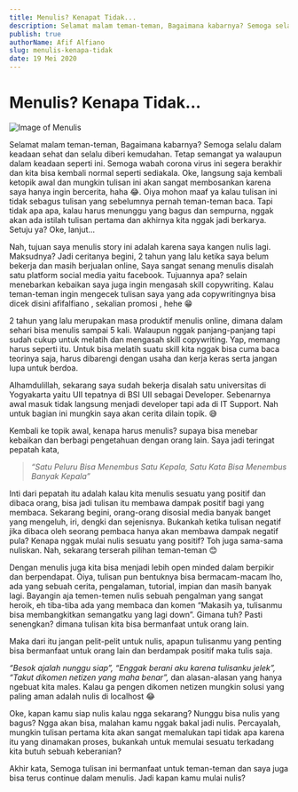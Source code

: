 ```yaml
---
title: Menulis? Kenapat Tidak...
description: Selamat malam teman-teman, Bagaimana kabarnya? Semoga selalu dalam keadaan sehat dan selalu diberi kemudahan. Tetap semangat ya walaupun dalam keadaan seperti ini.
publish: true
authorName: Afif Alfiano
slug: menulis-kenapa-tidak
date: 19 Mei 2020
---
```


# Menulis? Kenapa Tidak…

![Image of Menulis](https://miro.medium.com/max/576/1*bioh69K7_vRZXp9LvDzi9Q.jpeg)<br />

Selamat malam teman-teman, Bagaimana kabarnya? Semoga selalu dalam keadaan sehat dan selalu diberi kemudahan. Tetap semangat ya walaupun dalam keadaan seperti ini. Semoga wabah corona virus ini segera berakhir dan kita bisa kembali normal seperti sediakala. Oke, langsung saja kembali ketopik awal dan mungkin tulisan ini akan sangat membosankan karena saya hanya ingin bercerita, haha 😂. Oiya mohon maaf ya kalau tulisan ini tidak sebagus tulisan yang sebelumnya pernah teman-teman baca. Tapi tidak apa apa, kalau harus menunggu yang bagus dan sempurna, nggak akan ada istilah tulisan pertama dan akhirnya kita nggak jadi berkarya.
Setuju ya? Oke, lanjut…

Nah, tujuan saya menulis story ini adalah karena saya kangen nulis lagi. Maksudnya? Jadi ceritanya begini, 2 tahun yang lalu ketika saya belum bekerja dan masih berjualan online, Saya sangat senang menulis disalah satu platform social media yaitu facebook. Tujuannya apa? selain menebarkan kebaikan saya juga ingin mengasah skill copywriting. Kalau teman-teman ingin mengecek tulisan saya yang ada copywritingnya bisa dicek disini afifalfiano , sekalian promosi , hehe 😁

2 tahun yang lalu merupakan masa produktif menulis online, dimana dalam sehari bisa menulis sampai 5 kali. Walaupun nggak panjang-panjang tapi sudah cukup untuk melatih dan mengasah skill copywriting. Yap, memang harus seperti itu. Untuk bisa melatih suatu skill kita nggak bisa cuma baca teorinya saja, harus dibarengi dengan usaha dan kerja keras serta jangan lupa untuk berdoa.

Alhamdulillah, sekarang saya sudah bekerja disalah satu universitas di Yogyakarta yaitu UII tepatnya di BSI UII sebagai Developer. Sebenarnya awal masuk tidak langsung menjadi developer tapi ada di IT Support. Nah untuk bagian ini mungkin saya akan cerita dilain topik. 😅<br />

Kembali ke topik awal, kenapa harus menulis? supaya bisa menebar kebaikan dan berbagi pengetahuan dengan orang lain. Saya jadi teringat pepatah kata,

> *“Satu Peluru Bisa Menembus Satu Kepala, Satu Kata Bisa Menembus Banyak Kepala”*

Inti dari pepatah itu adalah kalau kita menulis sesuatu yang positif dan dibaca orang, bisa jadi tulisan itu membawa dampak positif bagi yang membaca. Sekarang begini, orang-orang disosial media banyak banget yang mengeluh, iri, dengki dan sejenisnya. Bukankah ketika tulisan negatif jika dibaca oleh seorang pembaca hanya akan membawa dampak negatif pula? Kenapa nggak mulai nulis sesuatu yang positif? Toh juga sama-sama nuliskan. Nah, sekarang terserah pilihan teman-teman 😊

Dengan menulis juga kita bisa menjadi lebih open minded dalam berpikir dan berpendapat. Oiya, tulisan pun bentuknya bisa bermacam-macam lho, ada yang sebuah cerita, pengalaman, tutorial, impian dan masih banyak lagi. Bayangin aja temen-temen nulis sebuah pengalman yang sangat heroik, eh tiba-tiba ada yang membaca dan komen “Makasih ya, tulisanmu bisa membangkitkan semangatku yang lagi down”. Gimana tuh? Pasti senengkan? dimana tulisan kita bisa bermanfaat untuk orang lain.

Maka dari itu jangan pelit-pelit untuk nulis, apapun tulisanmu yang penting bisa bermanfaat untuk orang lain dan berdampak positif maka tulis saja.

*“Besok ajalah nunggu siap”, “Enggak berani aku karena tulisanku jelek”, “Takut dikomen netizen yang maha benar”,* dan alasan-alasan yang hanya ngebuat kita males. Kalau ga pengen dikomen netizen mungkin solusi yang paling aman adalah nulis di localhost 😂

Oke, kapan kamu siap nulis kalau ngga sekarang? Nunggu bisa nulis yang bagus? Ngga akan bisa, malahan kamu nggak bakal jadi nulis. Percayalah, mungkin tulisan pertama kita akan sangat memalukan tapi tidak apa karena itu yang dinamakan proses, bukankah untuk memulai sesuatu terkadang kita butuh sebuah keberanian?

Akhir kata, Semoga tulisan ini bermanfaat untuk teman-teman dan saya juga bisa terus continue dalam menulis. Jadi kapan kamu mulai nulis?